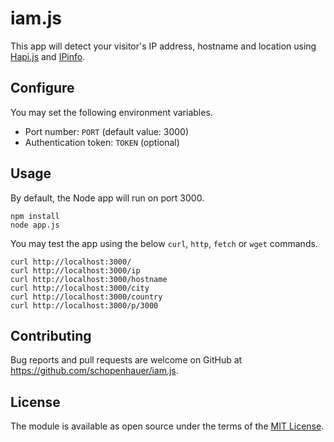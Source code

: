 # iam.js

This app will detect your visitor's IP address, hostname and location using [Hapi.js](https://hapi.dev) and [IPinfo](https://ipinfo.io/).

## Configure

You may set the following environment variables.

* Port number: `PORT` (default value: 3000)
* Authentication token: `TOKEN` (optional)

## Usage

By default, the Node app will run on port 3000.

```
npm install
node app.js
```

You may test the app using the below `curl`, `http`, `fetch` or `wget` commands.

```
curl http://localhost:3000/
curl http://localhost:3000/ip
curl http://localhost:3000/hostname
curl http://localhost:3000/city
curl http://localhost:3000/country
curl http://localhost:3000/p/3000
```

## Contributing

Bug reports and pull requests are welcome on GitHub at https://github.com/schopenhauer/iam.js.

## License

The module is available as open source under the terms of the [MIT License](http://opensource.org/licenses/MIT).
